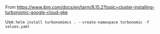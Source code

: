 From https://www.ibm.com/docs/en/tarm/8.15.2?topic=cluster-installing-turbonomic-google-cloud-gke

Use:
`helm install turbonomimcs . --create-namespace turbonomic -f values.yaml`
